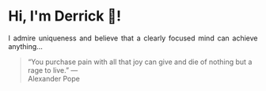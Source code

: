 # Hi, I'm Derrick 👋!
<p align="justify">I admire uniqueness and believe that a clearly focused mind can achieve anything...</p> 
<!-- #quote-start -->
<blockquote>&ldquo;You purchase pain with all that joy can give and die of nothing but a rage to live.&rdquo; &mdash; <footer>Alexander Pope</footer></blockquote>
<!-- #quote-end -->
